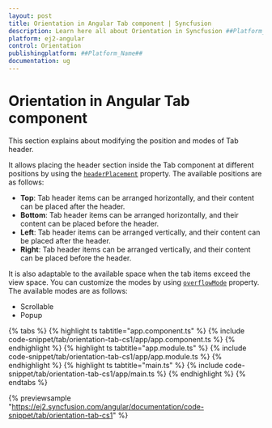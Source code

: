```yaml
---
layout: post
title: Orientation in Angular Tab component | Syncfusion
description: Learn here all about Orientation in Syncfusion ##Platform_Name## Tab component of Syncfusion Essential JS 2 and more.
platform: ej2-angular
control: Orientation 
publishingplatform: ##Platform_Name##
documentation: ug
---
```


# Orientation in Angular Tab component

This section explains about modifying the position and modes of Tab header.

It allows placing the header section inside the Tab component at different positions by using the  [`headerPlacement`](https://ej2.syncfusion.com/angular/documentation/api/tab#headerplacement) property. The available positions are as follows:

* **Top**: Tab header items can be arranged horizontally, and their content can be placed after the header.
* **Bottom**: Tab header items can be arranged horizontally, and their content can be placed before the header.
* **Left**: Tab header items can be arranged vertically, and their content can be placed after the header.
* **Right**: Tab header items can be arranged vertically, and their content can be placed before the header.

It is also adaptable to the available space when the tab items exceed the view space. You can customize the modes by using [`overflowMode`](https://ej2.syncfusion.com/angular/documentation/api/tab#overflowmode) property. The available modes are as follows:

* Scrollable
* Popup

{% tabs %}
{% highlight ts tabtitle="app.component.ts" %}
{% include code-snippet/tab/orientation-tab-cs1/app/app.component.ts %}
{% endhighlight %}
{% highlight ts tabtitle="app.module.ts" %}
{% include code-snippet/tab/orientation-tab-cs1/app/app.module.ts %}
{% endhighlight %}
{% highlight ts tabtitle="main.ts" %}
{% include code-snippet/tab/orientation-tab-cs1/app/main.ts %}
{% endhighlight %}
{% endtabs %}
  
{% previewsample "https://ej2.syncfusion.com/angular/documentation/code-snippet/tab/orientation-tab-cs1" %}
